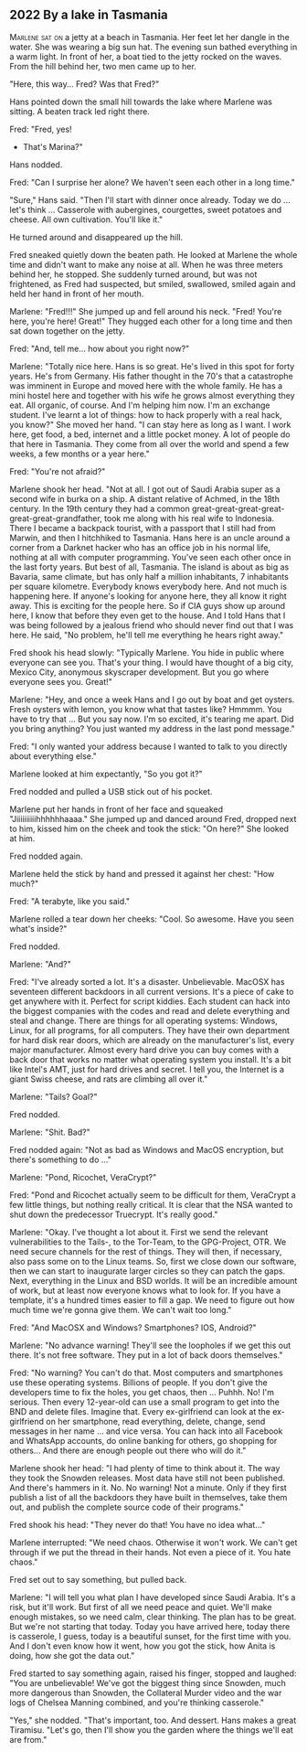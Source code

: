 
## **2022** By a lake in Tasmania

<span style="font-variant:small-caps;">Marlene sat on </span> a jetty at a beach in Tasmania.
Her feet let her dangle in the water.
She was wearing a big sun hat.
The evening sun bathed everything in a warm light.
In front of her, a boat tied to the jetty rocked on the waves.
From the hill behind her, two men came up to her.

"Here, this way... Fred? Was that Fred?"

Hans pointed down the small hill towards the lake where Marlene was sitting.
A beaten track led right there.

Fred: "Fred, yes!
- That's Marina?"

Hans nodded.


Fred: "Can I surprise her alone?
We haven't seen each other in a long time."

"Sure," Hans said.
"Then I'll start with dinner once already.
Today we do ... let's think ...
Casserole with aubergines, courgettes, sweet potatoes and cheese.
All own cultivation.
You'll like it."

He turned around and disappeared up the hill.

Fred sneaked quietly down the beaten path.
He looked at Marlene the whole time and didn't want to make any noise at all.
When he was three meters behind her, he stopped.
She suddenly turned around, but was not frightened, as Fred had suspected, but smiled, swallowed, smiled again and held her hand in front of her mouth.

Marlene: "Fred!!!" She jumped up and fell around his neck.
"Fred!
You're here, you're here!
Great!" They hugged each other for a long time and then sat down together on the jetty.

Fred: "And, tell me... how about you right now?"

Marlene: "Totally nice here.
Hans is so great.
He's lived in this spot for forty years.
He's from Germany.
His father thought in the 70's that a catastrophe was imminent in Europe and moved here with the whole family.
He has a mini hostel here and together with his wife he grows almost everything they eat.
All organic, of course.
And I'm helping him now.
I'm an exchange student.
I've learnt a lot of things: how to hack properly with a real hack, you know?"
She moved her hand.
"I can stay here as long as I want.
I work here, get food, a bed, internet and a little pocket money.
A lot of people do that here in Tasmania.
They come from all over the world and spend a few weeks, a few months or a year here."

Fred: "You're not afraid?"

Marlene shook her head.
"Not at all.
I got out of Saudi Arabia super as a second wife in burka on a ship.
A distant relative of Achmed, in the 18th century.
In the 19th century they had a common great-great-great-great-great-great-grandfather, took me along with his real wife to Indonesia.
There I became a backpack tourist, with a passport that I still had from Marwin, and then I hitchhiked to Tasmania.
Hans here is an uncle around a corner from a Darknet hacker who has an office job in his normal life, nothing at all with computer programming.
You've seen each other once in the last forty years.
But best of all, Tasmania.
The island is about as big as Bavaria, same climate, but has only half a million inhabitants, 7 inhabitants per square kilometre.
Everybody knows everybody here.
And not much is happening here.
If anyone's looking for anyone here, they all know it right away.
This is exciting for the people here.
So if CIA guys show up around here, I know that before they even get to the house.
And I told Hans that I was being followed by a jealous friend who should never find out that I was here.
He said, "No problem, he'll tell me everything he hears right away."

Fred shook his head slowly: "Typically Marlene.
You hide in public where everyone can see you.
That's your thing.
I would have thought of a big city, Mexico City, anonymous skyscraper development.
But you go where everyone sees you.
Great!"

Marlene: "Hey, and once a week Hans and I go out by boat and get oysters.
Fresh oysters with lemon, you know what that tastes like?
Hmmmm.
You have to try that ...
But you say now.
I'm so excited, it's tearing me apart.
Did you bring anything?
You just wanted my address in the last pond message."

Fred: "I only wanted your address because I wanted to talk to you directly about everything else."

Marlene looked at him expectantly, "So you got it?"

Fred nodded and pulled a USB stick out of his pocket.

Marlene put her hands in front of her face and squeaked "Jiiiiiiiiiihhhhhhaaaa." She jumped up and danced around Fred, dropped next to him, kissed him on the cheek and took the stick: "On here?" She looked at him.

Fred nodded again.

Marlene held the stick by hand and pressed it against her chest: "How much?"

Fred: "A terabyte, like you said."

Marlene rolled a tear down her cheeks: "Cool.
So awesome.
Have you seen what's inside?"

Fred nodded.

Marlene: "And?"

Fred: "I've already sorted a lot.
It's a disaster.
Unbelievable.
MacOSX has seventeen different backdoors in all current versions.
It's a piece of cake to get anywhere with it.
Perfect for script kiddies.
Each student can hack into the biggest companies with the codes and read and delete everything and steal and change.
There are things for all operating systems: Windows, Linux, for all programs, for all computers.
They have their own department for hard disk rear doors, which are already on the manufacturer's list, every major manufacturer.
Almost every hard drive you can buy comes with a back door that works no matter what operating system you install.
It's a bit like Intel's AMT, just for hard drives and secret.
I tell you, the Internet is a giant Swiss cheese, and rats are climbing all over it."

Marlene: "Tails?
Goal?"

Fred nodded.

Marlene: "Shit.
Bad?"

Fred nodded again: "Not as bad as Windows and MacOS encryption, but there's something to do ..."

Marlene: "Pond, Ricochet, VeraCrypt?"

Fred: "Pond and Ricochet actually seem to be difficult for them, VeraCrypt a few little things, but nothing really critical.
It is clear that the NSA wanted to shut down the predecessor Truecrypt.
It's really good."

Marlene: "Okay.
I've thought a lot about it.
First we send the relevant vulnerabilities to the Tails-, to the Tor-Team, to the GPG-Project, OTR.
We need secure channels for the rest of things.
They will then, if necessary, also pass some on to the Linux teams.
So, first we close down our software, then we can start to inaugurate larger circles so they can patch the gaps.
Next, everything in the Linux and BSD worlds.
It will be an incredible amount of work, but at least now everyone knows what to look for.
If you have a template, it's a hundred times easier to fill a gap.
We need to figure out how much time we're gonna give them.
We can't wait too long."

Fred: "And MacOSX and Windows?
Smartphones?
IOS, Android?"

Marlene: "No advance warning!
They'll see the loopholes if we get this out there.
It's not free software.
They put in a lot of back doors themselves."

Fred: "No warning?
You can't do that.
Most computers and smartphones use these operating systems.
Billions of people.
If you don't give the developers time to fix the holes, you get chaos, then ... Puhhh.
No!
I'm serious.
Then every 12-year-old can use a small program to get into the BND and delete files.
Imagine that.
Every ex-girlfriend can look at the ex-girlfriend on her smartphone, read everything, delete, change, send messages in her name ... and vice versa.
You can hack into all Facebook and WhatsApp accounts, do online banking for others, go shopping for others... And there are enough people out there who will do it."

Marlene shook her head: "I had plenty of time to think about it.
The way they took the Snowden releases.
Most data have still not been published.
And there's hammers in it.
No.
No warning!
Not a minute.
Only if they first publish a list of all the backdoors they have built in themselves, take them out, and publish the complete source code of their programs."

Fred shook his head: "They never do that!
You have no idea what..."

Marlene interrupted: "We need chaos.
Otherwise it won't work.
We can't get through if we put the thread in their hands.
Not even a piece of it.
You hate chaos."

Fred set out to say something, but pulled back.

Marlene: "I will tell you what plan I have developed since Saudi Arabia.
It's a risk, but it'll work.
But first of all we need peace and quiet.
We'll make enough mistakes, so we need calm, clear thinking.
The plan has to be great.
But we're not starting that today.
Today you have arrived here, today there is casserole, I guess, today is a beautiful sunset, for the first time with you.
And I don't even know how it went, how you got the stick, how Anita is doing, how she got the data out."

Fred started to say something again, raised his finger, stopped and laughed: "You are unbelievable!
We've got the biggest thing since Snowden, much more dangerous than Snowden, the Collateral Murder video and the war logs of Chelsea Manning combined, and you're thinking casserole."

"Yes," she nodded.
"That's important, too.
And dessert.
Hans makes a great Tiramisu.
"Let's go, then I'll show you the garden where the things we'll eat are from."

